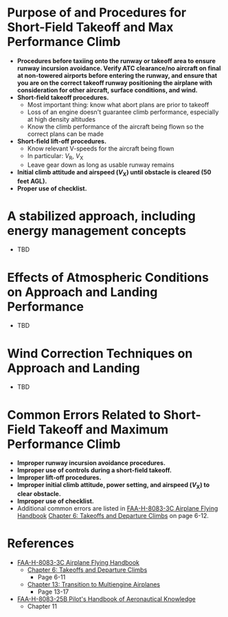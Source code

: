 # Purpose of and Procedures for Short-Field Takeoff and Max Performance Climb

* **Procedures before taxiing onto the runway or takeoff area to ensure runway incursion avoidance. Verify ATC clearance/no aircraft on final at non-towered airports before entering the runway, and ensure that you are on the correct takeoff runway positioning the airplane with consideration for other aircraft, surface conditions, and wind.**
* **Short-field takeoff procedures.**
  * Most important thing: know what abort plans are prior to takeoff
  * Loss of an engine doesn't guarantee climb performance, especially at high density altitudes
  * Know the climb performance of the aircraft being flown so the correct plans can be made
* **Short-field lift-off procedures.**
  * Know relevant V-speeds for the aircraft being flown
  * In particular: $V_{\text{R}}$, $V_{\text{X}}$
  * Leave gear down as long as usable runway remains
* **Initial climb attitude and airspeed ($V_{\text{X}}$) until obstacle is cleared (50 feet AGL).**
* **Proper use of checklist.**

# A stabilized approach, including energy management concepts

* TBD

# Effects of Atmospheric Conditions on Approach and Landing Performance

* TBD

# Wind Correction Techniques on Approach and Landing

* TBD

# Common Errors Related to Short-Field Takeoff and Maximum Performance Climb

* **Improper runway incursion avoidance procedures.**
* **Improper use of controls during a short-field takeoff.**
* **Improper lift-off procedures.**
* **Improper initial climb attitude, power setting, and airspeed ($V_{\text{X}}$) to clear obstacle.**
* **Improper use of checklist.**
* Additional common errors are listed in [FAA-H-8083-3C Airplane Flying Handbook](https://www.faa.gov/regulations_policies/handbooks_manuals/aviation/airplane_handbook) [Chapter 6: Takeoffs and Departure Climbs](https://www.faa.gov/sites/faa.gov/files/regulations_policies/handbooks_manuals/aviation/airplane_handbook/07_afh_ch6.pdf) on page 6-12.

# References

* [FAA-H-8083-3C Airplane Flying Handbook](https://www.faa.gov/regulations_policies/handbooks_manuals/aviation/airplane_handbook)
  * [Chapter 6: Takeoffs and Departure Climbs](https://www.faa.gov/sites/faa.gov/files/regulations_policies/handbooks_manuals/aviation/airplane_handbook/07_afh_ch6.pdf)
    * Page 6-11
  * [Chapter 13: Transition to Multiengine Airplanes](https://www.faa.gov/sites/faa.gov/files/regulations_policies/handbooks_manuals/aviation/airplane_handbook/14_afh_ch13.pdf)
    * Page 13-17
* [FAA-H-8083-25B Pilot's Handbook of Aeronautical Knowledge](https://www.faa.gov/regulations_policies/handbooks_manuals/aviation/phak)
  * Chapter 11
